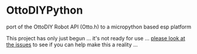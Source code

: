 # OttoDIYPython

port of the OttoDIY Robot API (Otto.h) to a micropython based esp platform

This project has only just begun ... it's not ready for use ... [please look at 
the issues](https://github.com/OttoDIY/OttoDIYPython/issues) to see if you can help make this a reality ...


